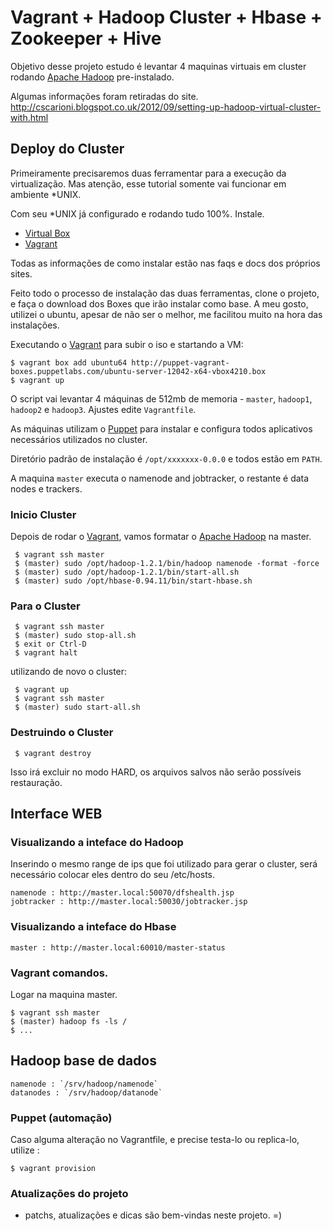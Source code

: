 # Vagrant + Hadoop Cluster + Hbase + Zookeeper + Hive

Objetivo desse projeto estudo é levantar 4 maquinas virtuais em cluster
rodando [Apache Hadoop](http://hadoop.apache.org) pre-instalado.

Algumas informações foram retiradas do site.
http://cscarioni.blogspot.co.uk/2012/09/setting-up-hadoop-virtual-cluster-with.html

## Deploy do Cluster

Primeiramente precisaremos duas ferramentar para a execução da virtualização. Mas atenção,
esse tutorial somente vai funcionar em ambiente *UNIX.

Com seu *UNIX já configurado e rodando tudo 100%. Instale.

* [Virtual Box](http://virtualbox.org) 
* [Vagrant](http://vagrantup.com/)

Todas as informações de como instalar estão nas faqs e docs dos próprios sites.

Feito todo o processo de instalação das duas ferramentas, clone o projeto, e faça o
download dos Boxes que irão instalar como base. A meu gosto, utilizei o ubuntu, 
apesar de não ser o melhor, me facilitou muito na hora das instalações.

Executando o [Vagrant](http://vagrantup.com/) para subir o iso e startando a VM:

    $ vagrant box add ubuntu64 http://puppet-vagrant-boxes.puppetlabs.com/ubuntu-server-12042-x64-vbox4210.box
    $ vagrant up

O script vai levantar 4 máquinas de 512mb de memoria - `master`, `hadoop1`, `hadoop2` 
e `hadoop3`. Ajustes edite `Vagrantfile`.

As máquinas utilizam o [Puppet](http://puppetlabs.com/) para instalar e configura
todos aplicativos necessários utilizados no cluster.

Diretório padrão de instalação é `/opt/xxxxxxx-0.0.0` e todos estão em `PATH`.

A maquina `master` executa o namenode and jobtracker, o restante é data
nodes e trackers.

### Inicio Cluster

Depois de rodar o [Vagrant](http://vagrantup.com/), vamos formatar o [Apache Hadoop](http://hadoop.apache.org) na master.

     $ vagrant ssh master
     $ (master) sudo /opt/hadoop-1.2.1/bin/hadoop namenode -format -force
     $ (master) sudo /opt/hadoop-1.2.1/bin/start-all.sh
     $ (master) sudo /opt/hbase-0.94.11/bin/start-hbase.sh

### Para o Cluster

     $ vagrant ssh master
     $ (master) sudo stop-all.sh
     $ exit or Ctrl-D
     $ vagrant halt

utilizando de novo o cluster:

     $ vagrant up
     $ vagrant ssh master
     $ (master) sudo start-all.sh


### Destruindo o Cluster

     $ vagrant destroy

Isso irá excluir no modo HARD, os arquivos salvos não serão possíveis restauração.
     

## Interface WEB

### Visualizando a inteface do Hadoop

Inserindo o mesmo range de ips que foi utilizado para gerar o cluster, será necessário
colocar eles dentro do seu /etc/hosts.

    namenode : http://master.local:50070/dfshealth.jsp
    jobtracker : http://master.local:50030/jobtracker.jsp

### Visualizando a inteface do Hbase

    master : http://master.local:60010/master-status

### Vagrant comandos.

Logar na maquina master.

    $ vagrant ssh master
    $ (master) hadoop fs -ls /
    $ ...

## Hadoop base de dados
    namenode : `/srv/hadoop/namenode` 
    datanodes : `/srv/hadoop/datanode`

### Puppet (automação)

Caso alguma alteração no Vagrantfile, e precise testa-lo ou replica-lo, utilize :

    $ vagrant provision

### Atualizações do projeto

- patchs, atualizações e dicas são bem-vindas neste projeto. =)
